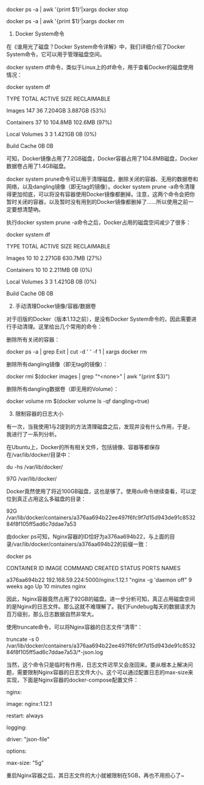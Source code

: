 docker ps -a \| awk '{print $1}'\|xargs docker stop

docker ps -a \| awk '{print $1}'\|xargs docker rm

1. Docker System命令

在《谁用光了磁盘？Docker System命令详解》中，我们详细介绍了Docker System命令，它可以用于管理磁盘空间。



docker system df命令，类似于Linux上的df命令，用于查看Docker的磁盘使用情况：

docker system df

TYPE                TOTAL               ACTIVE              SIZE                RECLAIMABLE

Images              147                 36                  7.204GB             3.887GB \(53%\)

Containers          37                  10                  104.8MB             102.6MB \(97%\)

Local Volumes       3                   3                   1.421GB             0B \(0%\)

Build Cache                                                 0B                  0B



可知，Docker镜像占用了7.2GB磁盘，Docker容器占用了104.8MB磁盘，Docker数据卷占用了1.4GB磁盘。



docker system prune命令可以用于清理磁盘，删除关闭的容器、无用的数据卷和网络，以及dangling镜像（即无tag的镜像）。docker system prune -a命令清理得更加彻底，可以将没有容器使用Docker镜像都删掉。注意，这两个命令会把你暂时关闭的容器，以及暂时没有用到的Docker镜像都删掉了……所以使用之前一定要想清楚吶。



执行docker system prune -a命令之后，Docker占用的磁盘空间减少了很多：

docker system df

TYPE                TOTAL               ACTIVE              SIZE                RECLAIMABLE

Images              10                  10                  2.271GB             630.7MB \(27%\)

Containers          10                  10                  2.211MB             0B \(0%\)

Local Volumes       3                   3                   1.421GB             0B \(0%\)

Build Cache                                                 0B                  0B



2. 手动清理Docker镜像/容器/数据卷

对于旧版的Docker（版本1.13之前），是没有Docker System命令的，因此需要进行手动清理。这里给出几个常用的命令：



删除所有关闭的容器：

docker ps -a \| grep Exit \| cut -d ' ' -f 1 \| xargs docker rm



删除所有dangling镜像（即无tag的镜像）：

docker rmi $\(docker images \| grep "^&lt;none&gt;" \| awk "{print $3}"\)



删除所有dangling数据卷（即无用的Volume）：

docker volume rm $\(docker volume ls -qf dangling=true\)



3. 限制容器的日志大小

有一次，当我使用1与2提到的方法清理磁盘之后，发现并没有什么作用，于是，我进行了一系列分析。



在Ubuntu上，Docker的所有相关文件，包括镜像、容器等都保存在/var/lib/docker/目录中：

du -hs /var/lib/docker/

97G /var/lib/docker/



Docker竟然使用了将近100GB磁盘，这也是够了。使用du命令继续查看，可以定位到真正占用这么多磁盘的目录：

92G  /var/lib/docker/containers/a376aa694b22ee497f6fc9f7d15d943de91c853284f8f105ff5ad6c7ddae7a53



由docker ps可知，Nginx容器的ID恰好为a376aa694b22，与上面的目录/var/lib/docker/containers/a376aa694b22的前缀一致：

docker ps

CONTAINER ID        IMAGE                                       COMMAND                  CREATED             STATUS              PORTS               NAMES

a376aa694b22        192.168.59.224:5000/nginx:1.12.1            "nginx -g 'daemon off"   9 weeks ago         Up 10 minutes                           nginx



因此，Nginx容器竟然占用了92GB的磁盘。进一步分析可知，真正占用磁盘空间的是Nginx的日志文件。那么这就不难理解了。我们Fundebug每天的数据请求为百万级别，那么日志数据自然非常大。



使用truncate命令，可以将Nginx容器的日志文件“清零”：

truncate -s 0 /var/lib/docker/containers/a376aa694b22ee497f6fc9f7d15d943de91c853284f8f105ff5ad6c7ddae7a53/\*-json.log



当然，这个命令只是临时有作用，日志文件迟早又会涨回来。要从根本上解决问题，需要限制Nginx容器的日志文件大小。这个可以通过配置日志的max-size来实现，下面是Nginx容器的docker-compose配置文件：

nginx:

image: nginx:1.12.1

restart: always

logging:

driver: "json-file"

options:

  max-size: "5g"



重启Nginx容器之后，其日志文件的大小就被限制在5GB，再也不用担心了~







